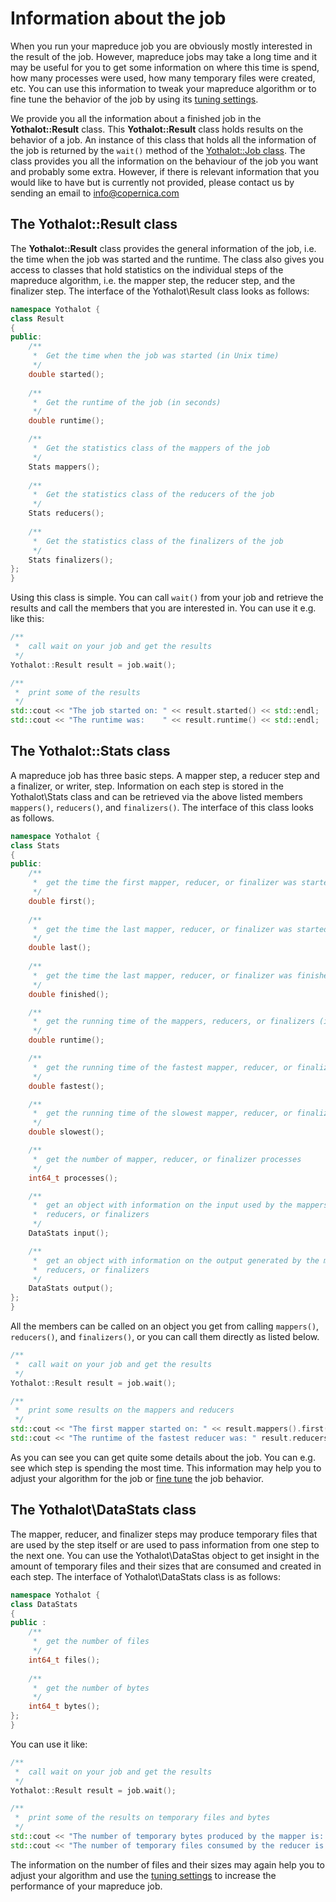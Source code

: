 # Information about the job

When you run your mapreduce job you are obviously mostly interested in the
result of the job. However, mapreduce jobs may take a long time and it may 
be useful for you to get some information on where this time is spend, how
many processes were used, how many temporary files were created, etc. You can
use this information to tweak your mapreduce algorithm or to fine tune the
behavior of the job by using its [tuning settings](copernica-docs:Yothalot/tuning).

We provide you all the information about a finished job in the **Yothalot::Result** class. 
This **Yothalot::Result** class holds results on the behavior of a job.
An instance of this class that holds all the information of the job 
is returned by the `wait()` method of the [Yothalot::Job class](copernica-docs:Yothalot/cpp-job "Yothalot::Job").
The class provides you all the information on the behaviour of the job you
want and probably some extra. However, if there is relevant information
that you would like to have but is currently not provided, please contact
us by sending an email to [info@copernica.com](mailto:info@copernica.com)


## The Yothalot::Result class

The **Yothalot::Result** class provides the general information of the job, i.e.
the time when the job was started and the runtime. The class also gives
you access to classes that hold statistics on the individual steps of the mapreduce
algorithm, i.e. the mapper step, the reducer step, and the finalizer step.
 The interface of the Yothalot\Result class looks as follows:

```cpp
namespace Yothalot {
class Result
{
public:
    /**
     *  Get the time when the job was started (in Unix time)
     */
    double started();
    
    /**
     *  Get the runtime of the job (in seconds)
     */
    double runtime();

    /**
     *  Get the statistics class of the mappers of the job
     */
    Stats mappers();
    
    /**
     *  Get the statistics class of the reducers of the job
     */
    Stats reducers();
    
    /**
     *  Get the statistics class of the finalizers of the job
     */
    Stats finalizers();
};
}
```
Using this class is simple. You can call `wait()` from your job and
retrieve the results and call the members that you are interested in.
You can use it e.g. like this:

```cpp
/**
 *  call wait on your job and get the results
 */
Yothalot::Result result = job.wait();

/**
 *  print some of the results
 */
std::cout << "The job started on: " << result.started() << std::endl;
std::cout << "The runtime was:    " << result.runtime() << std::endl;
```

## The Yothalot::Stats class

A mapreduce job has three basic steps. A mapper step, a reducer step and
a finalizer, or writer, step. Information on each step is stored in the 
Yothalot\Stats class and can be retrieved via the above listed members
`mappers()`, `reducers()`, and `finalizers()`. The interface of this class 
looks as follows.

```cpp
namespace Yothalot {
class Stats
{
public:
    /**
     *  get the time the first mapper, reducer, or finalizer was started (in Unix time)
     */
    double first();
    
    /**
     *  get the time the last mapper, reducer, or finalizer was started (in Unix time)
     */
    double last();
    
    /**
     *  get the time the last mapper, reducer, or finalizer was finished (in Unix time)
     */
    double finished();

    /**
     *  get the running time of the mappers, reducers, or finalizers (in seconds)
     */
    double runtime();

    /**
     *  get the running time of the fastest mapper, reducer, or finalizer (in seconds)
     */
    double fastest();

    /**
     *  get the running time of the slowest mapper, reducer, or finalizer (in seconds)
     */
    double slowest();

    /**
     *  get the number of mapper, reducer, or finalizer processes
     */
    int64_t processes();

    /**
     *  get an object with information on the input used by the mappers,
     *  reducers, or finalizers
     */
    DataStats input();

    /**
     *  get an object with information on the output generated by the mappers,
     *  reducers, or finalizers
     */
    DataStats output();
};
}
```
All the members can be called on an object you get from calling `mappers()`,
`reducers()`, and `finalizers()`, or you can call them directly as listed below.

```cpp
/**
 *  call wait on your job and get the results
 */
Yothalot::Result result = job.wait();

/**
 *  print some results on the mappers and reducers
 */
std::cout << "The first mapper started on: " << result.mappers().first() << std::endl;
std::cout << "The runtime of the fastest reducer was: " result.reducers().fastest() << std::endl;
```
As you can see you can get quite some details about the job. You can e.g. see
which step is spending the most time. This information may help you to adjust
your algorithm for the job or [fine tune](copernica-docs:Yothalot/tuning) the 
job behavior.


## The Yothalot\DataStats class

The mapper, reducer, and finalizer steps may produce temporary files that are used
by the step itself or are used to pass information from one step to the next one.
You can use the Yothalot\DataStas object to get insight in the amount of 
temporary files and their sizes that are consumed and created in each step. 
The interface of Yothalot\DataStats class is as follows:
```cpp
namespace Yothalot {
class DataStats
{
public :
    /**
     *  get the number of files
     */
    int64_t files();
    
    /**
     *  get the number of bytes
     */
    int64_t bytes();
};
}
```
You can use it like:
```cpp
/**
 *  call wait on your job and get the results
 */
Yothalot::Result result = job.wait();

/**
 *  print some of the results on temporary files and bytes
 */
std::cout << "The number of temporary bytes produced by the mapper is:  " << result.mappers().output().bytes() << std::endl;
std::cout << "The number of temporary files consumed by the reducer is: " << result.reducers().input().files()." << std::endl;
```
The information on the number of files and their sizes may again help you 
to adjust your algorithm and use the [tuning settings](copernica-docs:Yothalot/tuning)
to increase the performance of your mapreduce job.
